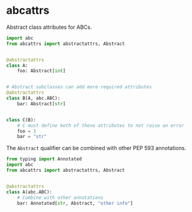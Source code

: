 # abcattrs

Abstract class attributes for ABCs.


```python
import abc
from abcattrs import abstractattrs, Abstract


@abstractattrs
class A:
    foo: Abstract[int]


# Abstract subclasses can add more required attributes
@abstractattrs
class B(A, abc.ABC):
    bar: Abstract[str]


class C(B):
    # C must define both of these attributes to not raise an error
    foo = 1
    bar = "str"
```

The `Abstract` qualifier can be combined with other PEP 593 annotations.

```python
from typing import Annotated
import abc
from abcattrs import abstractattrs, Abstract


@abstractattrs
class A(abc.ABC):
    # Combine with other annotations
    bar: Annotated[str, Abstract, "other info"]
```
